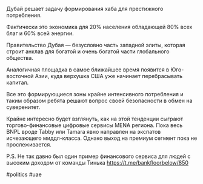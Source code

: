 
Дубай решает задачу формирования хаба для престижного потребления.

Фактически это экономика для 20% населения обладающей 80% всех благ и 60% всей энергии.

Правительство Дубая — безусловно часть западной элиты, которая строит анклав для богатой и очень богатой части глобального общества.

Аналогичная площадка в самое ближайшее время появится в Юго-восточной Азии, куда верхушка США уже начинает перебрасывать капитал.

Все это формирующиеся зоны крайне интенсивного потребления и таким образом ребята решают вопрос своей безопасности в обмен на суверенитет.

Крайне интересно будет взглянуть, как на этой тенденции сыграют торгово-финансовые цифровые сервисы MENA региона. Пока весь BNPL вроде Tabby или Tamara явно направлен на экспатов исчезающего миддл-класса. Однако выход на премиум сегмент пока не прослеживается.

P.S.
Не так давно был один пример финансового сервиса для людей с высоким доходом от команды Тинька https://t.me/bankfloorbelow/850

#politics #uae 